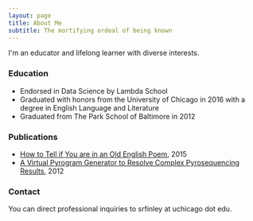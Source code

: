 ```yaml
---
layout: page
title: About Me
subtitle: The mortifying ordeal of being known
---
```


I'm an educator and lifelong learner with diverse interests.

### Education

- Endorsed in Data Science by Lambda School
- Graduated with honors from the University of Chicago in 2016 with a degree in English Language and Literature
- Graduated from The Park School of Baltimore in 2012

### Publications

- [How to Tell if You are in an Old English Poem](http://the-toast.net/2015/07/27/how-to-tell-if-you-are-in-an-old-english-poem/), 2015
- [A Virtual Pyrogram Generator to Resolve Complex Pyrosequencing Results](https://jmd.amjpathol.org/article/S1525-1578(11)00315-1/abstract), 2012

### Contact
You can direct professional inquiries to srfinley at uchicago dot edu.